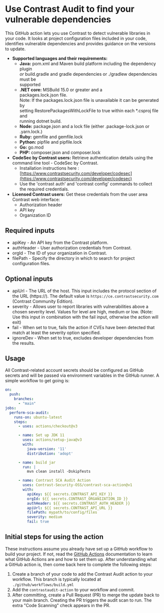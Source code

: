 # Use Contrast Audit to find your vulnerable dependencies
This GitHub action lets you use Contrast to detect vulnerable libraries in your code. It looks at project configuration files included in your code, identifies vulnerable dependencies and provides guidance on the versions to update.
- **Supported languages and their requirements:** 
  - **Java:** pom.xml and Maven build platform including the dependency plugin       
    *or* build.gradle and gradle dependencies or ./gradlew dependencies must be     
    supported                                                                     
  - **.NET core:** MSBuild 15.0 or greater and a                   
    packages.lock.json file.                                                      
    Note: If the packages.lock.json file is unavailable it can be generated by    
    setting RestorePackagesWithLockFile to true within each *.csproj file and     
    running dotnet build.
  - **Node:** package.json and a lock file (either .package-lock.json or .yarn.lock.)
  - **Ruby:** gemfile and gemfile.lock
  - **Python:** pipfile and pipfile.lock
  - **Go:** go.mod
  - **PHP:** composer.json and composer.lock
- **CodeSec by Contrast users:** Retrieve authentication details using the command line tool - CodeSec by Contrast.
  - Installation instructions here : [https://www.contrastsecurity.com/developer/codesec](https://www.contrastsecurity.com/developer/codesec)
  - Use the 'contrast auth' and 'contrast config' commands to collect the required credentials.
- **Licensed Contrast users:** Get these credentials from the user area Contrast web interface:
  - Authorization header
  - API key
  - Organization ID
## Required inputs
- apiKey - An API key from the Contrast platform.
- authHeader - User authorization credentials from Contrast.
- orgId - The ID of your organization in Contrast.
- filePath - Specify the directory in which to search for project configuration files.
## Optional inputs
- apiUrl - The URL of the host. This input includes the protocol section of the URL (https://). The default value is `https://ce.contrastsecurity.com` (Contrast Community Edition).
- severity - Allows user to report libraries with vulnerabilities above a chosen severity level. Values for level are high, medium or low. (Note: Use this input in combination with the fail input, otherwise the action will exit)
- fail - When set to true, fails the action if CVEs have been detected that match at least the severity option specified.
- ignoreDev - When set to true, excludes developer dependencies from the results.
## Usage
All Contrast-related account secrets should be configured as GitHub secrets and will be passed via environment variables in the GitHub runner.
A simple workflow to get going is:
```yaml
on:
  push:
    branches:
      - "main"
jobs:
  perform-sca-audit:
    runs-on: ubuntu-latest
    steps:
      - uses: actions/checkout@v3

      - name: Set up JDK 11
        uses: actions/setup-java@v3
        with:
          java-version: '11'
          distribution: 'adopt'

      - name: build jar
        run: |
          mvn clean install -DskipTests

      - name: Contrast SCA Audit Action
        uses: Contrast-Security-OSS/contrast-sca-action@v1
        with:
          apiKey: ${{ secrets.CONTRAST_API_KEY }}
          orgId: ${{ secrets.CONTRAST_ORGANIZATION_ID }}
          authHeader: ${{ secrets.CONTRAST_AUTH_HEADER }}
          apiUrl: ${{ secrets.CONTRAST_API_URL }}
          filePath: mypath/to/config/files
          severity: medium
          fail: true
```

## Initial steps for using the action
These instructions assume you already have set up a GitHub workflow to build your project.  If not, read the
[GitHub Actions](https://docs.github.com/en/actions) documentation to learn what GitHub Actions are and how to set them
up. After understanding what a GitHub action is, then come back here to complete the following steps:
1. Create a branch of your code to add the Contrast Audit action to your workflow. This branch is typically located at `./github/workflows/build.yml`
2. Add the `contrastaudit-action` to your workflow and commit.
3. After committing, create a Pull Request (PR) to merge the update back to your main branch. Creating the PR triggers the audit scan to run. The extra "Code Scanning" check appears in the PR.
